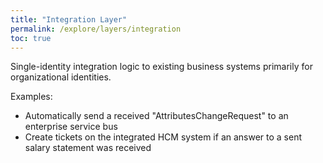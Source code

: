 ```yaml
---
title: "Integration Layer"
permalink: /explore/layers/integration
toc: true
---
```


Single-identity integration logic to existing business systems primarily for organizational identities.

Examples:

- Automatically send a received "AttributesChangeRequest" to an enterprise service bus
- Create tickets on the integrated HCM system if an answer to a sent salary statement was received
